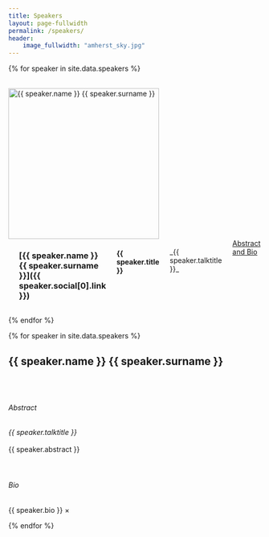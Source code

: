```yaml
---
title: Speakers
layout: page-fullwidth
permalink: /speakers/
header:
    image_fullwidth: "amherst_sky.jpg"
---
```


{% for speaker in site.data.speakers %}

<div class="row">
<div class="large-1 columns"> <br /> </div>
<div class="small-4 large-3 columns">
  <img src="{{ site.baseurl }}/images/people/{{ speaker.thumbnailUrl}}"  alt="{{ speaker.name }} {{ speaker.surname }}" style="width: 300px" />
</div>

<div class="small-8 large-7 columns" markdown="1">
<a href="#{{ speaker.name }}"></a>

### [{{ speaker.name }} {{ speaker.surname }}]({{ speaker.social[0].link }})
#### {{ speaker.title }}
<br />
_{{ speaker.talktitle }}_ <br />
<a href="" data-reveal-id="{{ speaker.name }}Modal"> Abstract and Bio </a> &nbsp;
</div>

<div class="large-1 columns"></div>
</div>



{% endfor %}


{% for speaker in site.data.speakers %}


<!-- Modal -->
<div id="{{ speaker.name }}Modal" class="reveal-modal large" data-reveal aria-labelledby="{{ speaker.name }}Modal" aria-hidden="true" role="dialog">
  <h2 id="modalTitle">{{ speaker.name }} {{ speaker.surname }}</h2>
  <br /> <br />
  <h6> Abstract </h6>
  <i>{{ speaker.talktitle }}</i>
  <br /> <br />
  {{ speaker.abstract }}
  <br /> <br /> <br />
  <h6> Bio </h6>
  {{ speaker.bio }}
  <a class="close-reveal-modal" aria-label="Close">&#215;</a>
</div>


{% endfor %}

